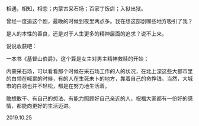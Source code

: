 相遇，相知，相恋；内蒙古采石场；百家丁饭店；入狱出狱。

曾经一度追这个剧，最晚的时候到夜里两点多。我在想这部剧哪些地方吸引了我？

是人的本性的善良，还是对于人生更多的精神层面的追求？说不上来。

说说收获吧：

一本书《基督山伯爵》，这个算是女主对男主精神救赎的开始；

内蒙采石场，可以看看那个时候在采石场工作的人的状况，在北上深这些大都市里的白领在喊累的时候，有的人在生死未卜的地方，靠着自己的命挣钱。当然，大城市的白领也并不轻松，都是在努力地生活着。

敢想敢干、有自己的想法、有能力照顾好自己亲近的人，祝福大家都有一份好的感情，都能向更好的生活迈进。

2019.10.25
